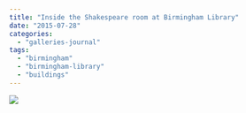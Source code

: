 ```yaml
---
title: "Inside the Shakespeare room at Birmingham Library"
date: "2015-07-28"
categories: 
  - "galleries-journal"
tags: 
  - "birmingham"
  - "birmingham-library"
  - "buildings"
---
```


[![](images/Inside-the-Shakespeare-room-at-Birmingham-Library-758x1024.jpg)](http://davidpeach.co.uk/wp-content/uploads/2021/02/Inside-the-Shakespeare-room-at-Birmingham-Library.jpg)
